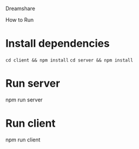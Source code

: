 Dreamshare

How to Run

# Install dependencies
``` cd client && npm install ```
``` cd server && npm install ```

# Run server
npm run server

# Run client
npm run client